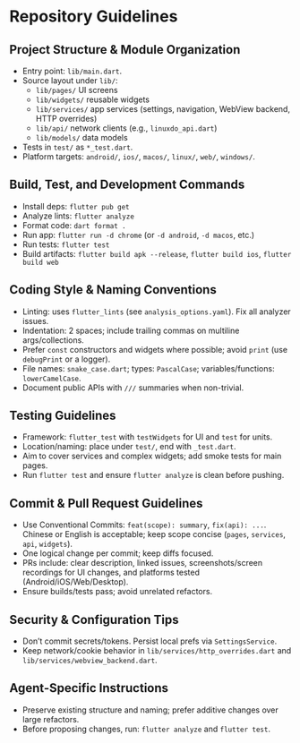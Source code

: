 # Repository Guidelines

## Project Structure & Module Organization
- Entry point: `lib/main.dart`.
- Source layout under `lib/`:
  - `lib/pages/` UI screens
  - `lib/widgets/` reusable widgets
  - `lib/services/` app services (settings, navigation, WebView backend, HTTP overrides)
  - `lib/api/` network clients (e.g., `linuxdo_api.dart`)
  - `lib/models/` data models
- Tests in `test/` as `*_test.dart`.
- Platform targets: `android/`, `ios/`, `macos/`, `linux/`, `web/`, `windows/`.

## Build, Test, and Development Commands
- Install deps: `flutter pub get`
- Analyze lints: `flutter analyze`
- Format code: `dart format .`
- Run app: `flutter run -d chrome` (or `-d android`, `-d macos`, etc.)
- Run tests: `flutter test`
- Build artifacts: `flutter build apk --release`, `flutter build ios`, `flutter build web`

## Coding Style & Naming Conventions
- Linting: uses `flutter_lints` (see `analysis_options.yaml`). Fix all analyzer issues.
- Indentation: 2 spaces; include trailing commas on multiline args/collections.
- Prefer `const` constructors and widgets where possible; avoid `print` (use `debugPrint` or a logger).
- File names: `snake_case.dart`; types: `PascalCase`; variables/functions: `lowerCamelCase`.
- Document public APIs with `///` summaries when non-trivial.

## Testing Guidelines
- Framework: `flutter_test` with `testWidgets` for UI and `test` for units.
- Location/naming: place under `test/`, end with `_test.dart`.
- Aim to cover services and complex widgets; add smoke tests for main pages.
- Run `flutter test` and ensure `flutter analyze` is clean before pushing.

## Commit & Pull Request Guidelines
- Use Conventional Commits: `feat(scope): summary`, `fix(api): ...`. Chinese or English is acceptable; keep scope concise (`pages`, `services`, `api`, `widgets`).
- One logical change per commit; keep diffs focused.
- PRs include: clear description, linked issues, screenshots/screen recordings for UI changes, and platforms tested (Android/iOS/Web/Desktop).
- Ensure builds/tests pass; avoid unrelated refactors.

## Security & Configuration Tips
- Don’t commit secrets/tokens. Persist local prefs via `SettingsService`.
- Keep network/cookie behavior in `lib/services/http_overrides.dart` and `lib/services/webview_backend.dart`.

## Agent-Specific Instructions
- Preserve existing structure and naming; prefer additive changes over large refactors.
- Before proposing changes, run: `flutter analyze` and `flutter test`.
